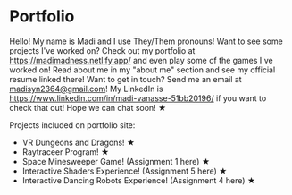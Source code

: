 # Portfolio
Hello! My name is Madi and I use They/Them pronouns! Want to see some projects I've worked on? Check out my portfolio at https://madimadness.netlify.app/ and even play some of the games I've worked on! Read about me in my "about me" section and see my official resume linked there! Want to get in touch? Send me an email at madisyn2364@gmail.com! My LinkedIn is https://www.linkedin.com/in/madi-vanasse-51bb20196/ if you want to check that out! Hope we can chat soon! ★

Projects included on portfolio site:
- VR Dungeons and Dragons! ★
- Raytraceer Program! ★
- Space Minesweeper Game! (Assignment 1 here) ★
- Interactive Shaders Experience! (Assignment 5 here) ★
- Interactive Dancing Robots Experience! (Assignment 4 here) ★
